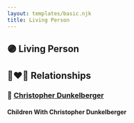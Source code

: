 ```yaml
---
layout: templates/basic.njk
title: Living Person
---
```

## 🟣 Living Person

## 👩‍❤️‍👨 Relationships

### 🔵 [Christopher Dunkelberger](/people/8/88832375)

#### Children With Christopher Dunkelberger